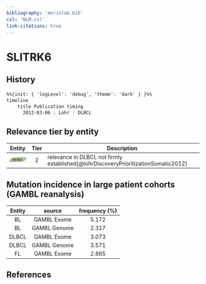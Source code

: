 ```yaml
---
bibliography: 'morinlab.bib'
csl: 'NLM.csl'
link-citations: true
---
```


# SLITRK6

## History

```mermaid
%%{init: { 'logLevel': 'debug', 'theme': 'dark' } }%%
timeline
    title Publication timing
      2012-03-06 : Lohr : DLBCL
```


## Relevance tier by entity

|Entity|Tier|Description|
|:------:|:----:|--------------------------------------|
|![DLBCL](images/icons/DLBCL_tier2.png)|2|relevance in DLBCL not firmly established[@lohrDiscoveryPrioritizationSomatic2012]|


## Mutation incidence in large patient cohorts (GAMBL reanalysis)

|Entity|source |frequency (%)|
|:------:|:----:|:----:|
|BL|GAMBL Exome |5.172 |
|BL|GAMBL Genome |2.317 |
|DLBCL|GAMBL Exome |3.073 |
|DLBCL|GAMBL Genome |3.571 |
|FL|GAMBL Exome |2.865 |


## References


